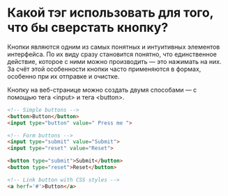 # Какой тэг использовать для того, что бы сверстать кнопку?

Кнопки являются одним из самых понятных и интуитивных элементов интерфейса. По их виду сразу становится понятно, что единственное действие, которое с ними можно производить — это нажимать на них. За счёт этой особенности кнопки часто применяются в формах, особенно при их отправке и очистке.

Кнопку на веб-странице можно создать двумя способами — с помощью тега &lt;input&gt; и тега &lt;button&gt;.

```HTML
<!-- Simple buttons -->
<button>Button</button>
<input type="button" value=" Press me ">

<!-- Form buttons -->
<input type="submit" value="Submit">
<input type="reset" value="Reset">

<button type="submit">Submit</button>
<button type="reset">Reset</button>

<!-- Link button with CSS styles -->
<a herf='#'>Button</a>
```
